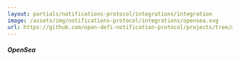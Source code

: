 ```yaml
---
layout: partials/notifications-protocol/integrations/integration
image: /assets/img/notifications-protocol/integrations/opensea.svg
url: https://github.com/open-defi-notification-protocol/projects/tree/master/opensea
---
```


##### OpenSea
